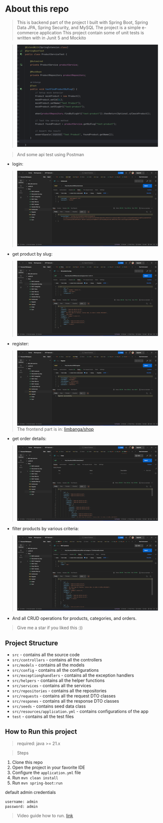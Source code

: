 # About this repo
> This is backend part of the project
> I built with Spring Boot, Spring Data JPA, Spring Security, and MySQL
> The project is a simple e-commerce application
> This project contain some of unit tests is written with in Junit 5 and Mockito

> ![img.png](previews/unitest.png)

> And some api test using Postman
- login:
> ![img.png](previews/authenticate.png)
- get product by slug:
> ![img.png](previews/findBySlug.png)
- register:
> ![img.png](previews/register.png)
> The frontend part is in: [limbanga/shop](https://github.com/limbanga/shop)
- get order details:
> ![img.png](previews/getOrderDetails.png)
- filter products by various criteria:
> ![img.png](previews/filterProduct.png)
- And all CRUD operations for products, categories, and orders.
> Give me a star if you liked this :))
## Project Structure
- `src` - contains all the source code
- `src/controllers` - contains all the controllers
- `src/models` - contains all the models
- `src/config` - contains all the configurations
- `src/exceptionghandlers` - contains all the exception handlers
- `src/helpers` - contains all the helper functions
- `src/services` - contains all the services
- `src/repositories` - contains all the repositories
- `src/requests` - contains all the request DTO classes
- `src/respones` - contains all the response DTO classes
- `src/seeds` - contains seed data class
- `src/resources/application.yml` - contains configurations of the app
- `test` - contains all the test files

## How to Run this project
> required: java >= 21.x

> Steps
1. Clone this repo
2. Open the project in your favorite IDE
3. Configure the `application.yml` file
4. Run `mvn clean install`
5. Run `mvn spring-boot:run`

default admin credentials
```
username: admin
password: admin
```
> Video guide how to run. [link]()



